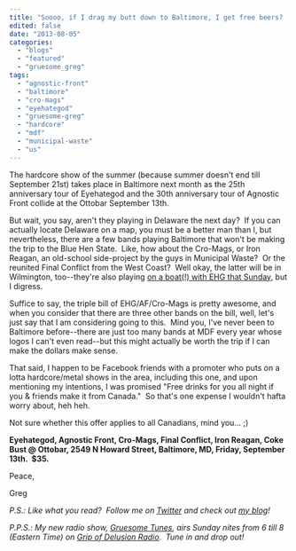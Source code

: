 ```yaml
---
title: "Soooo, if I drag my butt down to Baltimore, I get free beers?  Bonus!"
edited: false
date: "2013-08-05"
categories:
  - "blogs"
  - "featured"
  - "gruesome_greg"
tags:
  - "agnostic-front"
  - "baltimore"
  - "cro-mags"
  - "eyehategod"
  - "gruesome-greg"
  - "hardcore"
  - "mdf"
  - "municipal-waste"
  - "us"
---
```


The hardcore show of the summer (because summer doesn't end till September 21st) takes place in Baltimore next month as the 25th anniversary tour of Eyehategod and the 30th anniversary tour of Agnostic Front collide at the Ottobar September 13th.

But wait, you say, aren't they playing in Delaware the next day?  If you can actually locate Delaware on a map, you must be a better man than I, but nevertheless, there are a few bands playing Baltimore that won't be making the trip to the Blue Hen State.  Like, how about the Cro-Mags, or Iron Reagan, an old-school side-project by the guys in Municipal Waste?  Or the reunited Final Conflict from the West Coast?  Well okay, the latter will be in Wilmington, too--they're also playing [on a boat(!) with EHG that Sunday](http://www.ticketweb.com/t3/sale/SaleEventDetail?dispatch=loadSelectionData&eventId=3747954&pl=rocksoff), but I digress.

Suffice to say, the triple bill of EHG/AF/Cro-Mags is pretty awesome, and when you consider that there are three other bands on the bill, well, let's just say that I am considering going to this.  Mind you, I've never been to Baltimore before--there are just too many bands at MDF every year whose logos I can't even read--but this might actually be worth the trip if I can make the dollars make sense.

That said, I happen to be Facebook friends with a promoter who puts on a lotta hardcore/metal shows in the area, including this one, and upon mentioning my intentions, I was promised "Free drinks for you all night if you & friends make it from Canada."  So that's one expense I wouldn't hafta worry about, heh heh.

Not sure whether this offer applies to all Canadians, mind you... ;)

**Eyehategod, Agnostic Front, Cro-Mags, Final Conflict, Iron Reagan, Coke Bust @ Ottobar, 2549 N Howard Street, Baltimore, MD, Friday, September 13th.  $35.**

Peace,

Greg

_P.S.: Like what you read?  Follow me on [Twitter](http://twitter.com/gruesomeviews) and check out [my blog](http://gruesomeviews.com/)!_

_P.P.S.: My new radio show, [Gruesome Tunes](http://gruesomeviews.com/category/music/gruesome-tunes/), airs Sunday nites from 6 till 8 (Eastern Time) on [Grip of Delusion Radio](http://www.gripofdelusion.com/radio/).  Tune in and drop out!_
